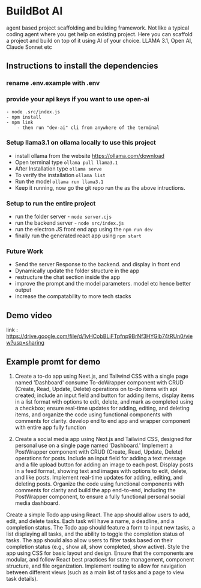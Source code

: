 
# BuildBot AI
agent based project scaffolding and building framework.
Not like a typical coding agent where you get help on existing project.
Here you can scaffold a project and build on top of it using AI of your choice.
LLAMA 3.1, Open AI, Claude Sonnet etc

## Instructions to install the dependencies 

### rename .env.example with .env
### provide your api keys if you want to use open-ai
```
- node .src/index.js
- npm install 
- npm link
    - then run "dev-ai" cli from anywhere of the terminal 

```

### Setup llama3.1 on ollama locally to use this project
- install ollama from the website https://ollama.com/download
- Open terminal type `ollama pull llama3.1`
- After Installation type `ollama serve`
- To verify the installation `ollama list`
- Run the model `ollama run llama3.1`
- Keep it running, now go the git repo run the as the above intructions.



### Setup to run the entire project
- run the folder server  - `node server.cjs`
- run the backend server - `node src/index.js`
- run the electron JS front end app using the `npm run dev`
- finally run the generated react app using `npm start`


### Future Work
- Send the server Response to the backend. and display in front end 
- Dynamically update the folder structure in the app
- restructure the chat section inside the app
- improve the prompt and the model parameters. model etc hence better output
- increase the compatability to more tech stacks 





## Demo video 
link : https://drive.google.com/file/d/1vHCobBLiFTpfnp9BrNf3HYGlb74tRUn0/view?usp=sharing 

## Example promt for demo
1. Create a to-do app using Next.js, and Tailwind CSS with a single page named 'Dashboard' consume To-doWrapper component with CRUD (Create, Read, Update, Delete) operations on to-do items with api created; include an input field and button for adding items, display items in a list format with options to edit, delete, and mark as completed using a checkbox; ensure real-time updates for adding, editing, and deleting items, and organize the code using functional components with comments for clarity. develop end to end app and wrapper component with entire app fully function

2. Create a social media app using Next.js and Tailwind CSS, designed for personal use on a single page named 'Dashboard.' Implement a PostWrapper component with CRUD (Create, Read, Update, Delete) operations for posts. Include an input field for adding a text message and a file upload button for adding an image to each post. Display posts in a feed format, showing text and images with options to edit, delete, and like posts. Implement real-time updates for adding, editing, and deleting posts. Organize the code using functional components with comments for clarity and build the app end-to-end, including the PostWrapper component, to ensure a fully functional personal social media dashboard.

Create a simple Todo app using React. The app should allow users to add, edit, and delete tasks. Each task will have a name, a deadline, and a completion status. The Todo app should feature a form to input new tasks, a list displaying all tasks, and the ability to toggle the completion status of tasks. The app should also allow users to filter tasks based on their completion status (e.g., show all, show completed, show active). Style the app using CSS for basic layout and design. Ensure that the components are modular, and follow React best practices for state management, component structure, and file organization. Implement routing to allow for navigation between different views (such as a main list of tasks and a page to view task details).




